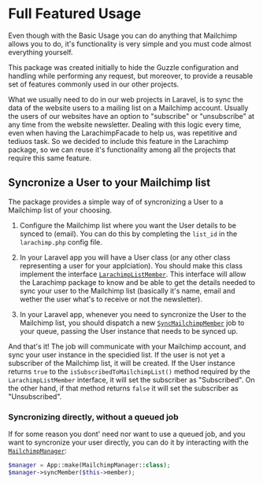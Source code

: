 # Full Featured Usage

Even though with the Basic Usage you can do anything that Mailchimp allows you to do, it's functionality is very simple and you must code almost everything yourself.

This package was created initially to hide the Guzzle configuration and handling while performing any request, but moreover, to provide a reusable set of features commonly used in our other projects. 

What we usually need to do in our web projects in Laravel, is to sync the data of the website users to a mailing list on a Mailchimp account. Usually the users of our websites have an option to "subscribe" or "unsubscribe" at any time from the website newsletter. Dealing with this logic every time, even when having the LarachimpFacade to help us, was repetitive and tediuos task. So we decided to include this feature in the Larachimp package, so we can reuse it's functionality among all the projects that require this same feature.

## Syncronize a User to your Mailchimp list

The package provides a simple way of of syncronizing a User to a Mailchimp list of your choosing.

1) Configure the Mailchimp list where you want the User details to be synced to (email). You can do this by completing the `list_id` in the `larachimp.php` config file.

2) In your Laravel app you will have a User class (or any other class representing a user for your applciation). You should make this class implement the interface [`LarachimpListMember`](https://github.com/diegocaprioli/larachimp/blob/0.3/src/Models/LarachimpListMember.php). 
This interface will allow the Larachimp package to know and be able to get the details needed to sync your user to the Mailchimp list (basically it's name, email and wether the user what's to receive or not the newsletter).

3) In your Laravel app, whenever you need to syncronize the User to the Mailchimp list, you should dispatch a new [`SyncMailchimpMember`](https://github.com/diegocaprioli/larachimp/blob/0.3/src/Jobs/SyncMailchimpMember.php) job to your queue, passing the User instance that needs to be synced up.

And that's it! The job will communicate with your Mailchimp account, and sync your user instance in the specidied list. If the user is not yet a subscriber of the Mailchimp list, it will be created. If the User instance returns `true` to the `isSubscribedToMailchimpList()` method required by the `LarachimpListMember` interface, it will set the subscriber as "Subscribed". On the other hand, if that method returns `false` it will set the subscriber as "Unsubscribed".

### Syncronizing directly, without a queued job

If for some reason you dont' need nor want to use a queued job, and you want to syncronize your user directly, you can do it by interacting with the [`MailchimpManager`](https://github.com/diegocaprioli/larachimp/blob/0.3/src/Services/MailchimpManager.php):

```php
$manager = App::make(MailchimpManager::class);
$manager->syncMember($this->member);
```
